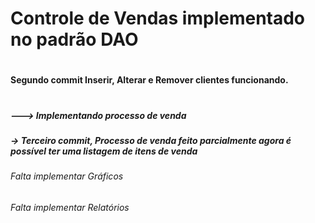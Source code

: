 # Controle de Vendas implementado no padrão DAO 
#
#### Segundo commit Inserir, Alterar e Remover clientes funcionando. ##
#
##### ---> Implementando processo de venda
##### -> Terceiro commit, Processo de venda feito parcialmente agora é possível ter uma listagem de itens de venda
###### Falta implementar Gráficos
###### Falta implementar Relatórios
